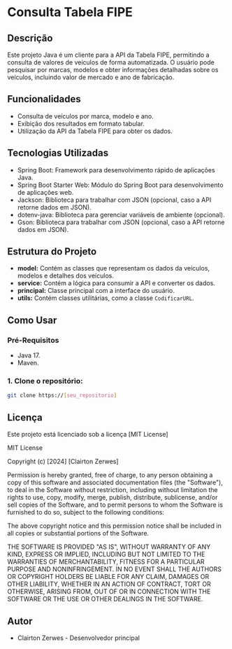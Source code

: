 # Consulta Tabela FIPE

## Descrição
Este projeto Java é um cliente para a API da Tabela FIPE, permitindo a consulta de valores de veículos de forma automatizada. O usuário pode pesquisar por marcas, modelos e obter informações detalhadas sobre os veículos, incluindo valor de mercado e ano de fabricação.

## Funcionalidades
* Consulta de veículos por marca, modelo e ano.
* Exibição dos resultados em formato tabular.
* Utilização da API da Tabela FIPE para obter os dados.

## Tecnologias Utilizadas

* Spring Boot: Framework para desenvolvimento rápido de aplicações Java.
* Spring Boot Starter Web: Módulo do Spring Boot para desenvolvimento de aplicações web.
* Jackson: Biblioteca para trabalhar com JSON (opcional, caso a API retorne dados em JSON).
* dotenv-java: Biblioteca para gerenciar variáveis de ambiente (opcional).
* Gson: Biblioteca para trabalhar com JSON (opcional, caso a API retorne dados em JSON).

## Estrutura do Projeto
* **model:** Contém as classes que representam os dados da veículos, modelos e detalhes dos veículos.
* **service:** Contém a lógica para consumir a API e converter os dados.
* **principal:** Classe principal com a interface do usuário.
* **utils:** Contém classes utilitárias, como a classe `CodificarURL`.

## Como Usar
### Pré-Requisitos
* Java 17.
* Maven.
### 1. **Clone o repositório:**
   ```bash
   git clone https://[seu_repositorio]
   ``` 

## Licença
Este projeto está licenciado sob a licença [MIT License]

MIT License

Copyright (c) [2024] [Clairton Zerwes]

Permission is hereby granted, free of charge, to any person obtaining a copy
of this software and associated documentation files (the "Software"), to deal
in the Software without restriction, including without limitation the rights
to use, copy, modify, merge, publish, distribute, sublicense, and/or sell
copies of the Software, and to permit persons to whom the Software is
furnished to do so, subject to the following conditions:

The above copyright notice and this permission notice shall be included in all
copies or substantial portions of the Software.

THE SOFTWARE IS PROVIDED "AS IS", WITHOUT WARRANTY OF ANY KIND, EXPRESS OR
IMPLIED, INCLUDING BUT NOT LIMITED TO THE WARRANTIES OF MERCHANTABILITY,
FITNESS FOR A PARTICULAR PURPOSE AND NONINFRINGEMENT. IN NO EVENT SHALL THE
AUTHORS OR COPYRIGHT HOLDERS BE LIABLE FOR ANY CLAIM, DAMAGES OR OTHER
LIABILITY, WHETHER IN AN ACTION OF CONTRACT, TORT OR OTHERWISE, ARISING FROM,
OUT OF OR IN CONNECTION WITH THE SOFTWARE OR THE USE OR OTHER DEALINGS IN THE
SOFTWARE.

## Autor
* Clairton Zerwes - Desenvolvedor principal
